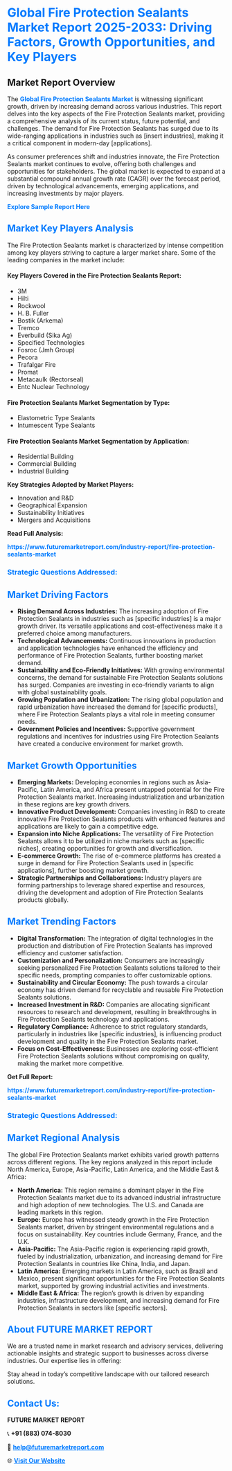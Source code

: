 <h1 style="color: #007BFF;">Global Fire Protection Sealants Market Report 2025-2033: Driving Factors, Growth Opportunities, and Key Players</h1>

<section id="overview">
<h2>Market Report Overview</h2>
<p>The <a href="https://www.futuremarketreport.com/industry-report/fire-protection-sealants-market" style="color: #007BFF; text-decoration: none;"><strong>Global Fire Protection Sealants Market</strong></a> is witnessing significant growth, driven by increasing demand across various industries. This report delves into the key aspects of the Fire Protection Sealants market, providing a comprehensive analysis of its current status, future potential, and challenges. The demand for Fire Protection Sealants has surged due to its wide-ranging applications in industries such as [insert industries], making it a critical component in modern-day [applications].</p>
<p>As consumer preferences shift and industries innovate, the Fire Protection Sealants market continues to evolve, offering both challenges and opportunities for stakeholders. The global market is expected to expand at a substantial compound annual growth rate (CAGR) over the forecast period, driven by technological advancements, emerging applications, and increasing investments by major players.</p>
</section>

<section id="overview">
<p><a href="https://www.futuremarketreport.com/request-sample/reportId=30950" style="color: #007BFF; text-decoration: none;"><strong>Explore Sample Report Here</strong></a></p>
</section>

<section id="key-players">
<h2 style="color: #007BFF;">Market Key Players Analysis</h2>
<p>The Fire Protection Sealants market is characterized by intense competition among key players striving to capture a larger market share. Some of the leading companies in the market include:</p>
<h4>Key Players Covered in the Fire Protection Sealants Report:</h4>
<ul><li>3M</li><li>Hilti</li><li>Rockwool</li><li>H. B. Fuller</li><li>Bostik (Arkema)</li><li>Tremco</li><li>Everbuild (Sika Ag)</li><li>Specified Technologies</li><li>Fosroc (Jmh Group)</li><li>Pecora</li><li>Trafalgar Fire</li><li>Promat</li><li>Metacaulk (Rectorseal)</li><li>Entc Nuclear Technology</li></ul>
<h4>Fire Protection Sealants Market Segmentation by Type:</h4>
<ul><li>Elastometric Type Sealants</li><li>Intumescent Type Sealants</li></ul>

<h4>Fire Protection Sealants Market Segmentation by Application:</h4>
<ul><li>Residential Building</li><li>Commercial Building</li><li>Industrial Building</li></ul>
<p><strong>Key Strategies Adopted by Market Players:</strong></p>
<ul>
<li>Innovation and R&D</li>
<li>Geographical Expansion</li>
<li>Sustainability Initiatives</li>
<li>Mergers and Acquisitions</li>
</ul>
</section>

<section>
<p><strong>Read Full Analysis: </strong></p><a href="https://www.futuremarketreport.com/industry-report/fire-protection-sealants-market" style="color: #007BFF; text-decoration: none;"><strong>https://www.futuremarketreport.com/industry-report/fire-protection-sealants-market</strong></a>
<h3 style="color: #007BFF;">Strategic Questions Addressed:</h3>
</section>

<section id="driving-factors">
<h2 style="color: #007BFF;">Market Driving Factors</h2>
<ul>
<li><strong>Rising Demand Across Industries:</strong> The increasing adoption of Fire Protection Sealants in industries such as [specific industries] is a major growth driver. Its versatile applications and cost-effectiveness make it a preferred choice among manufacturers.</li>
<li><strong>Technological Advancements:</strong> Continuous innovations in production and application technologies have enhanced the efficiency and performance of Fire Protection Sealants, further boosting market demand.</li>
<li><strong>Sustainability and Eco-Friendly Initiatives:</strong> With growing environmental concerns, the demand for sustainable Fire Protection Sealants solutions has surged. Companies are investing in eco-friendly variants to align with global sustainability goals.</li>
<li><strong>Growing Population and Urbanization:</strong> The rising global population and rapid urbanization have increased the demand for [specific products], where Fire Protection Sealants plays a vital role in meeting consumer needs.</li>
<li><strong>Government Policies and Incentives:</strong> Supportive government regulations and incentives for industries using Fire Protection Sealants have created a conducive environment for market growth.</li>
</ul>
</section>

<section id="growth-opportunities">
<h2 style="color: #007BFF;">Market Growth Opportunities</h2>
<ul>
<li><strong>Emerging Markets:</strong> Developing economies in regions such as Asia-Pacific, Latin America, and Africa present untapped potential for the Fire Protection Sealants market. Increasing industrialization and urbanization in these regions are key growth drivers.</li>
<li><strong>Innovative Product Development:</strong> Companies investing in R&D to create innovative Fire Protection Sealants products with enhanced features and applications are likely to gain a competitive edge.</li>
<li><strong>Expansion into Niche Applications:</strong> The versatility of Fire Protection Sealants allows it to be utilized in niche markets such as [specific niches], creating opportunities for growth and diversification.</li>
<li><strong>E-commerce Growth:</strong> The rise of e-commerce platforms has created a surge in demand for Fire Protection Sealants used in [specific applications], further boosting market growth.</li>
<li><strong>Strategic Partnerships and Collaborations:</strong> Industry players are forming partnerships to leverage shared expertise and resources, driving the development and adoption of Fire Protection Sealants products globally.</li>
</ul>
</section>

<section id="trending-factors">
<h2 style="color: #007BFF;">Market Trending Factors</h2>
<ul>
<li><strong>Digital Transformation:</strong> The integration of digital technologies in the production and distribution of Fire Protection Sealants has improved efficiency and customer satisfaction.</li>
<li><strong>Customization and Personalization:</strong> Consumers are increasingly seeking personalized Fire Protection Sealants solutions tailored to their specific needs, prompting companies to offer customizable options.</li>
<li><strong>Sustainability and Circular Economy:</strong> The push towards a circular economy has driven demand for recyclable and reusable Fire Protection Sealants solutions.</li>
<li><strong>Increased Investment in R&D:</strong> Companies are allocating significant resources to research and development, resulting in breakthroughs in Fire Protection Sealants technology and applications.</li>
<li><strong>Regulatory Compliance:</strong> Adherence to strict regulatory standards, particularly in industries like [specific industries], is influencing product development and quality in the Fire Protection Sealants market.</li>
<li><strong>Focus on Cost-Effectiveness:</strong> Businesses are exploring cost-efficient Fire Protection Sealants solutions without compromising on quality, making the market more competitive.</li>
</ul>
</section>

<section>
<p><strong>Get Full Report: </strong></p><a href="https://www.futuremarketreport.com/industry-report/fire-protection-sealants-market" style="color: #007BFF; text-decoration: none;"><strong>https://www.futuremarketreport.com/industry-report/fire-protection-sealants-market</strong></a>
<h3 style="color: #007BFF;">Strategic Questions Addressed:</h3>
</section>


<section id="regional-analysis">
<h2 style="color: #007BFF;">Market Regional Analysis</h2>
<p>The global Fire Protection Sealants market exhibits varied growth patterns across different regions. The key regions analyzed in this report include North America, Europe, Asia-Pacific, Latin America, and the Middle East & Africa:</p>
<ul>
<li><strong>North America:</strong> This region remains a dominant player in the Fire Protection Sealants market due to its advanced industrial infrastructure and high adoption of new technologies. The U.S. and Canada are leading markets in this region.</li>
<li><strong>Europe:</strong> Europe has witnessed steady growth in the Fire Protection Sealants market, driven by stringent environmental regulations and a focus on sustainability. Key countries include Germany, France, and the U.K.</li>
<li><strong>Asia-Pacific:</strong> The Asia-Pacific region is experiencing rapid growth, fueled by industrialization, urbanization, and increasing demand for Fire Protection Sealants in countries like China, India, and Japan.</li>
<li><strong>Latin America:</strong> Emerging markets in Latin America, such as Brazil and Mexico, present significant opportunities for the Fire Protection Sealants market, supported by growing industrial activities and investments.</li>
<li><strong>Middle East & Africa:</strong> The region’s growth is driven by expanding industries, infrastructure development, and increasing demand for Fire Protection Sealants in sectors like [specific sectors].</li>
</ul>
</section>

<footer>
<h2 style="color: #007BFF;">About FUTURE MARKET REPORT</h2>
<p>We are a trusted name in market research and advisory services, delivering actionable insights and strategic support to businesses across diverse industries. Our expertise lies in offering:</p>

<p>Stay ahead in today’s competitive landscape with our tailored research solutions.</p>

<h2 style="color: #007BFF;">Contact Us:</h2>
<p><strong>FUTURE MARKET REPORT</strong></p>
<p>📞 <strong>+91 (883) 074-8030</strong></p>
<p>📧 <strong><a href="mailto:help@futuremarketreport.com" style="color: #007BFF;">help@futuremarketreport.com</a></strong></p>
<p>🌐 <strong><a href="https://www.futuremarketreport.com/" style="color: #007BFF;">Visit Our Website</a></strong></p>
</footer>